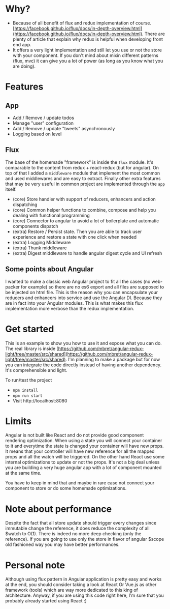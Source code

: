 # Why?
- Because of all benefit of flux and redux implementation of course. [https://facebook.github.io/flux/docs/in-depth-overview.html](https://facebook.github.io/flux/docs/in-depth-overview.html).
There are plenty of article that explain why redux is helpful when developing front end app.
- It offers a very light implementation and still let you use or not the store with your component.
If you don't mind about mixin different patterns (flux, mvc) it can give you a lot of power (as long as you know 
what you are doing).

# Features
## App
- Add / Remove / update todos
- Manage "user" configuration
- Add / Remove / update "tweets" asynchronously
- Logging based on level

## Flux 
The base of the homemade "framework" is inside the `flux` module. It's comparable to the content 
from redux + react-redux (but for angular). On top of that I added a `middleware` module that implement the most
common and used middlewares and are easy to extract. Finally other extra features that may be very useful in common project
are implemented through the `app` itself.
- (core) Store handler with support of reducers, enhancers and action dispatching
- (core) Common helper functions to combine, compose and help you dealing with functional programming
- (core) Connector to angular to avoid a lot of boilerplate and automatic components dispatch
- (extra) Restore / Persist state. Then you are able to track user experience and restore a state with one click
when needed
- (extra) Logging Middleware
- (extra) Thunk middleware
- (extra) Digest middleware to handle angular digest cycle and UI refresh

## Some points about Angular
I wanted to make a classic web Angular project to fit all the cases (no web-packer for example) so there are
no es6 export and all files are supposed to be injected on html file.
This is the reason why you can encapsulate your reducers and enhancers into service and use the
Angular DI. Because they are in fact into your Angular modules. This is what makes this flux implementation more
verbose than the redux implementation.

# Get started
This is an example to show you how to use it and expose what you can do. The real library is inside [https://github.com/mbret/angular-redux-light/tree/master/src/shared](https://github.com/mbret/angular-redux-light/tree/master/src/shared). 
I'm planning to make a package but for now you can integrate the code directly instead of having another dependency. It's comprehensible and light. 

To run/test the project
- `npm install`
- `npm run start`
- Visit http://localhost:8080

# Limits
Angular is not built like React and do not provide good component rendering optimization. When using a state
you will connect your container to it and everytime the state is changed your container will have new
props. It means that your controller will have new reference for all the mapped props and all the watch 
will be triggered. On the other hand React use some internal optimizations to update or not the props.
It's not a big deal unless you are building a very huge angular app with a lot of component mounted at the same
time.

You have to keep in mind that and maybe in rare case not connect your component to store or do some homemade 
optimizations.

# Note about performance
Despite the fact that all store update should trigger every changes since immutable change the reference, it does
reduce the complexity of all $watch to O(1). There is indeed no more deep checking (only the reference). 
If you are going to use only the store in flavor of angular $scope old fashioned way you may have better performances.

# Personal note
Although using flux pattern in Angular application is pretty easy and works at the end, you should consider taking a look at React Or Vue.js as
other framework (tools) which are way more dedicated to this king of architecture. Anyway, if you are using this code right here, I'm
sure that you probably already started using React :)